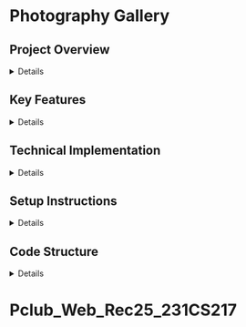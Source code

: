 # Photography Gallery
## Project Overview
<details>
  <summary>Details</summary>
This project is an interactive photography gallery web application that displays various categories of images with a flip-card effect. Users can filter images by category, toggle themes, like photos, share images, and view them in full-screen mode.
</details>

## Key Features
<details>
  <summary>Details</summary>
### 1. Responsive Grid Layout
- The gallery uses CSS Grid to organize images into a responsive layout that adapts to different screen sizes
- Media queries ensure proper display on smaller screens
### 2. Category Filtering
- Images are organized into categories: All Photos, Nature, Architecture, Sports, and Food
- Users can filter images by clicking on category buttons
- Active filtering is visually indicated with button highlighting
- When switching categories, cards are shuffled for visual interest
### 3. Interactive Card Effects
- Each image is presented as a flip card with front and back sides
- Front side shows the image
- Back side displays a quote related to the image and interactive buttons
- Cards flip on hover to reveal the back content
### 4. Theme Toggler
- Users can switch between two custom themes (green and red)
- Theme preference is saved in localStorage for persistence between sessions
- Each theme includes:
  - Custom color scheme
  - Custom background image
  - Coordinated button colors and hover effects
### 5. Social Interaction Features
- Like button functionality with counter
- Share button to share images via:
  - Web Share API (on supported browsers)
  - URL copying (fallback method)
- Sharing preserves the specific image being shared
### 6. Full Image View Mode
- Double-clicking on any card opens the image in a full-screen overlay
- Close button to exit the full view
- Shared links directly open the full image view
  </details>
  
## Technical Implementation
<details>
  <summary>Details</summary>
### CSS Features
- Custom CSS variables for theming
- CSS transitions and transforms for card flipping effect
- Font Awesome integration for icons
- Google Fonts integration for typography
- Flexbox and Grid layout techniques
### JavaScript Functionality
- Dynamic category filtering
- Card shuffling algorithm using Fisher-Yates shuffle
- Local storage for theme persistence
- Event listeners for user interaction
- URL parameter handling for shared content
  </details>
  
## Setup Instructions
<details>
  <summary>Details</summary>
- Clone the repository
- Open the grid.html file in a web browser
- No server or build process required - this is a static website
  </details>
  
## Code Structure
<details>
  <summary>Details</summary>
- HTML: Defines the gallery structure and card layout
- CSS: Handles styling, animations, and responsive design
- JavaScript: Manages interactivity, filtering, and social features
</details>

# Pclub_Web_Rec25_231CS217

